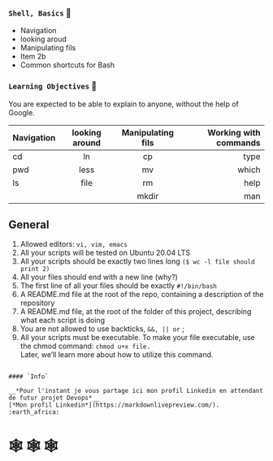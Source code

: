 ### `Shell, Basics` :dart:

* Navigation 
* looking aroud
* Manipulating fils
* Item 2b
* Common shortcuts for Bash

### `Learning Objectives` :floppy_disk:

You are expected to be able to explain to anyone, without the help of Google.

| Navigation |looking around |Manipulating fils| Working with commands |
| ---------- |:-------------:|:---------------:|----------------------:|
| cd         | ln            | cp	       | type                  |
| pwd        | less          | mv              | which                 |
| ls         | file          | rm              | help                  |
|            |               | mkdir           | man                   |

## General

1. Allowed editors: `vi, vim, emacs`
2. All your scripts will be tested on Ubuntu 20.04 LTS
3. All your scripts should be exactly two lines long `($ wc -l file should print 2)`
4. All your files should end with a new line (why?)
5. The first line of all your files should be exactly `#!/bin/bash`
6. A README.md file at the root of the repo, containing a description of the repository
7. A README.md file, at the root of the folder of this project, describing what each script is doing
8. You are not allowed to use backticks, `&&, || or` ;
9. All your scripts must be executable. To make your file executable, use the chmod command: `chmod u+x file.`  
   Later, we’ll learn more about how to utilize this command.
   
```
   
#### `Info`

__*Pour l'instant je vous partage ici mon profil Linkedin en attendant de futur projet Devops*__ 
[*Mon profil Linkedin*](https://markdownlivepreview.com/). :earth_africa:

```
#    :spider_web: :spider_web: :spider_web:
